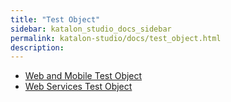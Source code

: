 ```yaml
---
title: "Test Object" 
sidebar: katalon_studio_docs_sidebar
permalink: katalon-studio/docs/test_object.html 
description: 
---
```

*   [Web and Mobile Test Object](/display/KD/Web+and+Mobile+Test+Object)
*   [Web Services Test Object](/display/KD/Web+Services+Test+Object)